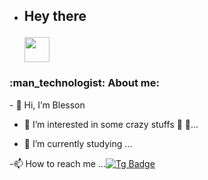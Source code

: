 - <h2>

  Hey there

  <img src="https://media.giphy.com/media/hvRJCLFzcasrR4ia7z/giphy.gif" width="40"/>

</h2>

<h3>:man_technologist: About me:</h3>
- 👋 Hi, I’m Blesson

- 👀 I’m interested in some crazy stuffs 🌌  🔭...

- 💐 I’m currently studying ...


-📫 How to reach me ...[![Tg Badge](https://img.shields.io/badge/-{contact}-blue?style=flat&logo=telegram&logoColor=white)](https://t.me/{blesson_TG})






